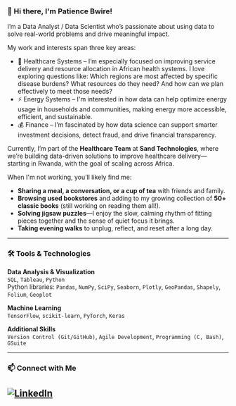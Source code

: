 ### 👋 Hi there, I'm Patience Bwire!
I’m a Data Analyst / Data Scientist who’s passionate about using data to solve real-world problems and drive meaningful impact.

My work and interests span three key areas:
* 🏥 Healthcare Systems – I’m especially focused on improving service delivery and resource allocation in African health systems. I love exploring questions like: Which regions are most affected by specific disease burdens? What resources do they need? And how can we plan effectively to meet those needs?
* ⚡ Energy Systems – I'm interested in how data can help optimize energy usage in households and communities, making energy more accessible, efficient, and sustainable.
* 💰 Finance – I’m fascinated by how data science can support smarter investment decisions, detect fraud, and drive financial transparency.

Currently, I’m part of the **Healthcare Team** at **Sand Technologies**, where we’re building data-driven solutions to improve healthcare delivery—starting in Rwanda, with the goal of scaling across Africa.

When I'm not working, you’ll likely find me:
* **Sharing a meal, a conversation, or a cup of tea** with friends and family.
* **Browsing used bookstores** and adding to my growing collection of **50+ classic books** (still working on reading them all!).
* **Solving jigsaw puzzles**—I enjoy the slow, calming rhythm of fitting pieces together and the sense of quiet focus it brings.
* **Taking evening walks** to unplug, reflect, and reset after a long day.
---
### 🛠️ Tools & Technologies

**Data Analysis & Visualization**  
`SQL`, `Tableau`, `Python`  
Python libraries: `Pandas`, `NumPy`, `SciPy`, `Seaborn`, `Plotly`, `GeoPandas`, `Shapely`, `Folium`, `Geoplot`

**Machine Learning**  
`TensorFlow`, `scikit-learn`, `PyTorch`, `Keras`

**Additional Skills**  
`Version Control (Git/GitHub)`, `Agile Development`, `Programming (C, Bash)`, `GSuite`

---

### 📫 Connect with Me
## [![LinkedIn](https://img.shields.io/badge/LinkedIn-blue?logo=linkedin&style=flat-square)](https://www.linkedin.com/in/patience-bwire)

